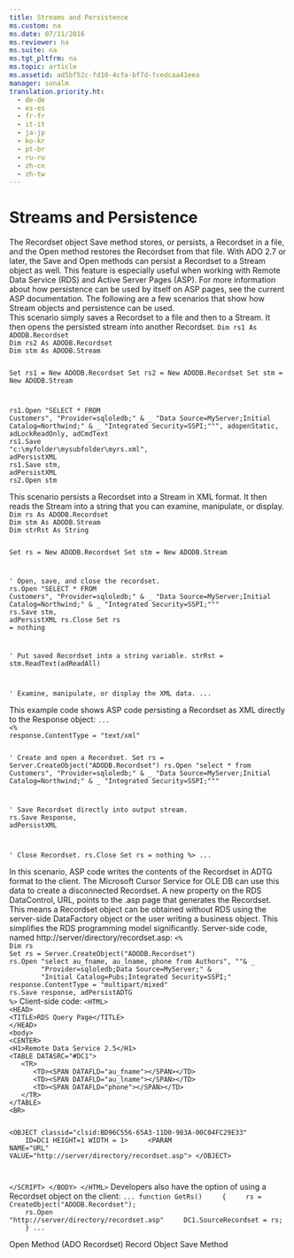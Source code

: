 ```yaml
---
title: Streams and Persistence
ms.custom: na
ms.date: 07/11/2016
ms.reviewer: na
ms.suite: na
ms.tgt_pltfrm: na
ms.topic: article
ms.assetid: ad5bf52c-fd10-4cfa-bf7d-fcedcaa41eea
manager: sonalm
translation.priority.ht: 
  - de-de
  - es-es
  - fr-fr
  - it-it
  - ja-jp
  - ko-kr
  - pt-br
  - ru-ru
  - zh-cn
  - zh-tw
---
```

# Streams and Persistence
<?xml version="1.0" encoding="utf-8"?>
<developerReferenceWithoutSyntaxDocument xmlns="http://ddue.schemas.microsoft.com/authoring/2003/5" xmlns:xlink="http://www.w3.org/1999/xlink" xmlns:xsi="http://www.w3.org/2001/XMLSchema-instance" xsi:schemaLocation="http://ddue.schemas.microsoft.com/authoring/2003/5 http://dduestorage.blob.core.windows.net/ddueschema/developer.xsd">
  <introduction>
    <para>The <legacyLink xlink:href="ede1415f-c3df-4cc5-a05b-2576b2b84b60">Recordset</legacyLink> object <legacyLink xlink:href="ed3d9678-5c28-4e61-8bb3-7dfb66d99cf5">Save</legacyLink> method stores, or <legacyItalic>persists</legacyItalic>, a <legacyBold>Recordset</legacyBold> in a file, and the <legacyLink xlink:href="3236749c-4b71-4235-89e2-ccdfaaa9319d">Open</legacyLink> method restores the <legacyBold>Recordset</legacyBold> from that file.</para>
    <para>With ADO 2.7 or later, the <legacyBold>Save</legacyBold> and <legacyBold>Open</legacyBold> methods can persist a <legacyBold>Recordset</legacyBold> to a <legacyLink xlink:href="0514531f-009d-4519-abc3-d727014a39f1">Stream</legacyLink> object as well. This feature is especially useful when working with Remote Data Service (RDS) and Active Server Pages (ASP).</para>
    <para>For more information about how persistence can be used by itself on ASP pages, see the current ASP documentation.</para>
    <para>The following are a few scenarios that show how <legacyBold>Stream</legacyBold> objects and persistence can be used.</para>
  </introduction>
  <section>
    <title>Scenario 1</title>
    <content>
      <para>This scenario simply saves a <legacyBold>Recordset</legacyBold> to a file and then to a <legacyBold>Stream</legacyBold>. It then opens the persisted stream into another <legacyBold>Recordset</legacyBold>.</para>
      <code>Dim rs1 As ADODB.Recordset
Dim rs2 As ADODB.Recordset
Dim stm As ADODB.Stream

Set rs1 = New ADODB.Recordset
Set rs2 = New ADODB.Recordset
Set stm = New ADODB.Stream

rs1.<codeFeaturedElement>Open</codeFeaturedElement>   "SELECT * FROM Customers", "Provider=sqloledb;" &amp; _
        "Data Source=MyServer;Initial Catalog=Northwind;" &amp; _
        "Integrated Security=SSPI;""", adopenStatic, adLockReadOnly, adCmdText
rs1.<codeFeaturedElement>Save</codeFeaturedElement> "c:\myfolder\mysubfolder\myrs.xml", <codeFeaturedElement>adPersistXML</codeFeaturedElement>
rs1.<codeFeaturedElement>Save</codeFeaturedElement> stm, <codeFeaturedElement>adPersistXML</codeFeaturedElement>
rs2.<codeFeaturedElement>Open</codeFeaturedElement> stm</code>
    </content>
  </section>
  <section>
    <title>Scenario 2</title>
    <content>
      <para>This scenario persists a <legacyBold>Recordset</legacyBold> into a <legacyBold>Stream</legacyBold> in XML format. It then reads the <legacyBold>Stream</legacyBold> into a string that you can examine, manipulate, or display.</para>
      <code>Dim rs As ADODB.Recordset
Dim stm As ADODB.Stream
Dim strRst As String

Set rs = New ADODB.Recordset
Set stm = New ADODB.Stream

' Open, save, and close the recordset. 
rs.<codeFeaturedElement>Open</codeFeaturedElement> "SELECT * FROM Customers", "Provider=sqloledb;" &amp; _
        "Data Source=MyServer;Initial Catalog=Northwind;" &amp; _
        "Integrated Security=SSPI;"""
rs.<codeFeaturedElement>Save</codeFeaturedElement> stm, <codeFeaturedElement>adPersistXML</codeFeaturedElement>
rs.Close
Set rs = nothing

' Put saved Recordset into a string variable.
strRst = stm.<codeFeaturedElement>ReadText</codeFeaturedElement>(adReadAll)

' Examine, manipulate, or display the XML data.
...</code>
    </content>
  </section>
  <section>
    <title>Scenario 3</title>
    <content>
      <para>This example code shows ASP code persisting a <legacyBold>Recordset</legacyBold> as XML directly to the <legacyBold>Response</legacyBold> object:</para>
      <code>...
&lt;%
response.ContentType = "text/xml"

' Create and open a Recordset.
Set rs = Server.CreateObject("ADODB.Recordset")
rs.Open "select * from Customers", "Provider=sqloledb;" &amp; _
        "Data Source=MyServer;Initial Catalog=Northwind;" &amp; _
        "Integrated Security=SSPI;"""

' Save Recordset directly into output stream.
rs.<codeFeaturedElement>Save</codeFeaturedElement> Response, <codeFeaturedElement>adPersistXML</codeFeaturedElement> 

' Close Recordset.
rs.Close
Set rs = nothing
%&gt;
...</code>
    </content>
  </section>
  <section>
    <title>Scenario 4</title>
    <content>
      <para>In this scenario, ASP code writes the contents of the <legacyBold>Recordset</legacyBold> in ADTG format to the client. The <legacyLink xlink:href="420d0989-7cfb-4c66-a7b5-f4199d13165d">Microsoft Cursor Service for OLE DB</legacyLink> can use this data to create a disconnected <legacyBold>Recordset</legacyBold>.</para>
      <para>A new property on the RDS <legacyLink xlink:href="d85ea4fc-451c-436e-97b8-58f92b149dd0">DataControl</legacyLink>, <legacyLink xlink:href="8c56b233-1be8-442c-8d0e-a4c96465bc99">URL</legacyLink>, points to the .asp page that generates the <legacyBold>Recordset</legacyBold>. This means a <legacyBold>Recordset</legacyBold> object can be obtained without RDS using the server-side <legacyLink xlink:href="e75240c2-b749-471e-b6ea-98cae232efbe">DataFactory</legacyLink> object or the user writing a business object. This simplifies the RDS programming model significantly.</para>
      <para>Server-side code, named http://server/directory/recordset.asp:</para>
      <code>&lt;%
Dim rs 
Set rs = Server.CreateObject("ADODB.Recordset")
rs.Open "select au_fname, au_lname, phone from Authors", ""&amp; _
        "Provider=sqloledb;Data Source=MyServer;" &amp; _
        "Initial Catalog=Pubs;Integrated Security=SSPI;"
response.ContentType = "multipart/mixed"
rs.<codeFeaturedElement>Save</codeFeaturedElement> response, <codeFeaturedElement>adPersistADTG</codeFeaturedElement>
%&gt;</code>
      <para>Client-side code:</para>
      <code>&lt;HTML&gt;
&lt;HEAD&gt;
&lt;TITLE&gt;RDS Query Page&lt;/TITLE&gt;
&lt;/HEAD&gt;
&lt;body&gt;
&lt;CENTER&gt;
&lt;H1&gt;Remote Data Service 2.5&lt;/H1&gt;
&lt;TABLE DATASRC="#DC1"&gt;
   &lt;TR&gt; 
      &lt;TD&gt;&lt;SPAN DATAFLD="au_fname"&gt;&lt;/SPAN&gt;&lt;/TD&gt;
      &lt;TD&gt;&lt;SPAN DATAFLD="au_lname"&gt;&lt;/SPAN&gt;&lt;/TD&gt;
      &lt;TD&gt;&lt;SPAN DATAFLD="phone"&gt;&lt;/SPAN&gt;&lt;/TD&gt;
   &lt;/TR&gt;
&lt;/TABLE&gt;
&lt;BR&gt;

&lt;OBJECT classid="clsid:BD96C556-65A3-11D0-983A-00C04FC29E33"
    ID=DC1 HEIGHT=1 WIDTH = 1&gt;
    &lt;PARAM NAME="<codeFeaturedElement>URL</codeFeaturedElement>" VALUE="http://server/directory/recordset.asp"&gt;
&lt;/OBJECT&gt;

&lt;/SCRIPT&gt;
&lt;/BODY&gt;
&lt;/HTML&gt;</code>
      <para>Developers also have the option of using a <legacyBold>Recordset</legacyBold> object on the client:</para>
      <code>...
function GetRs() 
    {
    rs = CreateObject("ADODB.Recordset");
    rs.<codeFeaturedElement>Open</codeFeaturedElement> "http://server/directory/recordset.asp"
    DC1.SourceRecordset = rs;
    }
...</code>
    </content>
  </section>
  <relatedTopics>
<link xlink:href="3236749c-4b71-4235-89e2-ccdfaaa9319d">Open Method (ADO Recordset)</link>
<link xlink:href="db83ed2c-a8e3-460c-8682-64667e4d5d01">Record Object</link>
<link xlink:href="ed3d9678-5c28-4e61-8bb3-7dfb66d99cf5">Save Method</link>
</relatedTopics>
</developerReferenceWithoutSyntaxDocument>